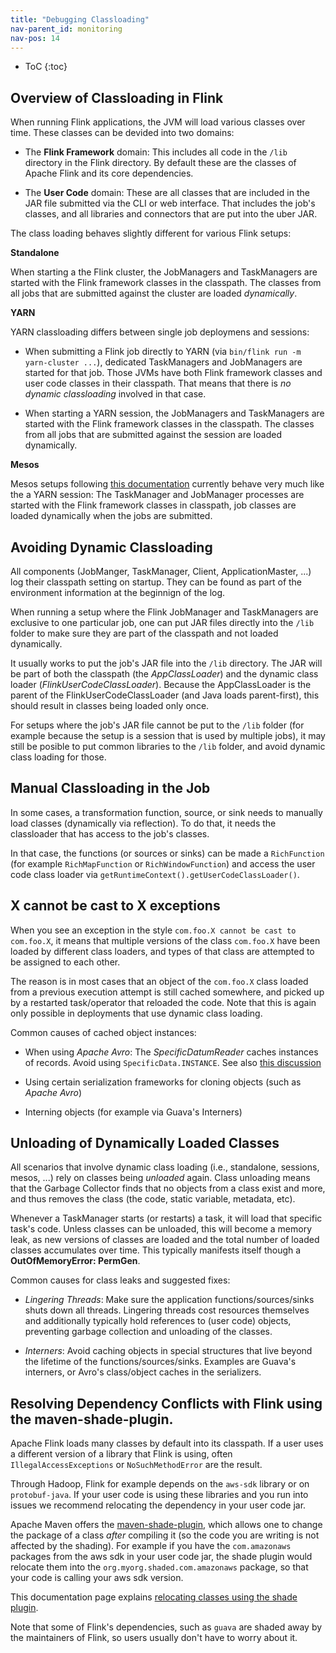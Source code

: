 ```yaml
---
title: "Debugging Classloading"
nav-parent_id: monitoring
nav-pos: 14
---
```

<!--
Licensed to the Apache Software Foundation (ASF) under one
or more contributor license agreements.  See the NOTICE file
distributed with this work for additional information
regarding copyright ownership.  The ASF licenses this file
to you under the Apache License, Version 2.0 (the
"License"); you may not use this file except in compliance
with the License.  You may obtain a copy of the License at

  http://www.apache.org/licenses/LICENSE-2.0

Unless required by applicable law or agreed to in writing,
software distributed under the License is distributed on an
"AS IS" BASIS, WITHOUT WARRANTIES OR CONDITIONS OF ANY
KIND, either express or implied.  See the License for the
specific language governing permissions and limitations
under the License.
-->

* ToC
{:toc}

## Overview of Classloading in Flink

When running Flink applications, the JVM will load various classes over time.
These classes can be devided into two domains:

  - The **Flink Framework** domain: This includes all code in the `/lib` directory in the Flink directory.
    By default these are the classes of Apache Flink and its core dependencies.

  - The **User Code** domain: These are all classes that are included in the JAR file submitted via the CLI or web interface.
    That includes the job's classes, and all libraries and connectors that are put into the uber JAR.


The class loading behaves slightly different for various Flink setups:

**Standalone**

When starting a the Flink cluster, the JobManagers and TaskManagers are started with the Flink framework classes in the
classpath. The classes from all jobs that are submitted against the cluster are loaded *dynamically*.

**YARN**

YARN classloading differs between single job deploymens and sessions:

  - When submitting a Flink job directly to YARN (via `bin/flink run -m yarn-cluster ...`), dedicated TaskManagers and
    JobManagers are started for that job. Those JVMs have both Flink framework classes and user code classes in their classpath.
    That means that there is *no dynamic classloading* involved in that case.

  - When starting a YARN session, the JobManagers and TaskManagers are started with the Flink framework classes in the
    classpath. The classes from all jobs that are submitted against the session are loaded dynamically.

**Mesos**

Mesos setups following [this documentation](../setup/mesos.html) currently behave very much like the a 
YARN session: The TaskManager and JobManager processes are started with the Flink framework classes in classpath, job
classes are loaded dynamically when the jobs are submitted.


## Avoiding Dynamic Classloading

All components (JobManger, TaskManager, Client, ApplicationMaster, ...) log their classpath setting on startup.
They can be found as part of the environment information at the beginnign of the log.

When running a setup where the Flink JobManager and TaskManagers are exclusive to one particular job, one can put JAR files
directly into the `/lib` folder to make sure they are part of the classpath and not loaded dynamically. 

It usually works to put the job's JAR file into the `/lib` directory. The JAR will be part of both the classpath
(the *AppClassLoader*) and the dynamic class loader (*FlinkUserCodeClassLoader*).
Because the AppClassLoader is the parent of the FlinkUserCodeClassLoader (and Java loads parent-first), this should
result in classes being loaded only once.

For setups where the job's JAR file cannot be put to the `/lib` folder (for example because the setup is a session that is
used by multiple jobs), it may still be posible to put common libraries to the `/lib` folder, and avoid dynamic class loading
for those.


## Manual Classloading in the Job

In some cases, a transformation function, source, or sink needs to manually load classes (dynamically via reflection).
To do that, it needs the classloader that has access to the job's classes.

In that case, the functions (or sources or sinks) can be made a `RichFunction` (for example `RichMapFunction` or `RichWindowFunction`)
and access the user code class loader via `getRuntimeContext().getUserCodeClassLoader()`.


## X cannot be cast to X exceptions

When you see an exception in the style `com.foo.X cannot be cast to com.foo.X`, it means that multiple versions of the class
`com.foo.X` have been loaded by different class loaders, and types of that class are attempted to be assigned to each other.

The reason is in most cases that an object of the `com.foo.X` class loaded from a previous execution attempt is still cached somewhere,
and picked up by a restarted task/operator that reloaded the code. Note that this is again only possible in deployments that use
dynamic class loading.

Common causes of cached object instances:

  - When using *Apache Avro*: The *SpecificDatumReader* caches instances of records. Avoid using `SpecificData.INSTANCE`. See also
    [this discussion](http://apache-flink-user-mailing-list-archive.2336050.n4.nabble.com/How-to-get-help-on-ClassCastException-when-re-submitting-a-job-tp10972p11133.html)

  - Using certain serialization frameworks for cloning objects (such as *Apache Avro*)

  - Interning objects (for example via Guava's Interners)


## Unloading of Dynamically Loaded Classes

All scenarios that involve dynamic class loading (i.e., standalone, sessions, mesos, ...) rely on classes being *unloaded* again.
Class unloading means that the Garbage Collector finds that no objects from a class exist and more, and thus removes the class
(the code, static variable, metadata, etc).

Whenever a TaskManager starts (or restarts) a task, it will load that specific task's code. Unless classes can be unloaded, this will
become a memory leak, as new versions of classes are loaded and the total number of loaded classes accumulates over time. This
typically manifests itself though a **OutOfMemoryError: PermGen**.

Common causes for class leaks and suggested fixes:

  - *Lingering Threads*: Make sure the application functions/sources/sinks shuts down all threads. Lingering threads cost resources themselves and
    additionally typically hold references to (user code) objects, preventing garbage collection and unloading of the classes.

  - *Interners*: Avoid caching objects in special structures that live beyond the lifetime of the functions/sources/sinks. Examples are Guava's
    interners, or Avro's class/object caches in the serializers.


## Resolving Dependency Conflicts with Flink using the maven-shade-plugin.

Apache Flink loads many classes by default into its classpath. If a user uses a different version of a library that Flink is using, often `IllegalAccessExceptions` or `NoSuchMethodError` are the result.

Through Hadoop, Flink for example depends on the `aws-sdk` library or on `protobuf-java`. If your user code is using these libraries and you run into issues we recommend relocating the dependency in your user code jar.

Apache Maven offers the [maven-shade-plugin](https://maven.apache.org/plugins/maven-shade-plugin/), which allows one to change the package of a class *after* compiling it (so the code you are writing is not affected by the shading). For example if you have the `com.amazonaws` packages from the aws sdk in your user code jar, the shade plugin would relocate them into the `org.myorg.shaded.com.amazonaws` package, so that your code is calling your aws sdk version.

This documentation page explains [relocating classes using the shade plugin](https://maven.apache.org/plugins/maven-shade-plugin/examples/class-relocation.html).


Note that some of Flink's dependencies, such as `guava` are shaded away by the maintainers of Flink, so users usually don't have to worry about it.

